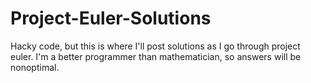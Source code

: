 # Project-Euler-Solutions
Hacky code, but this is where I'll post solutions as I go through project euler. I'm a better programmer than mathematician, so answers will be nonoptimal.
